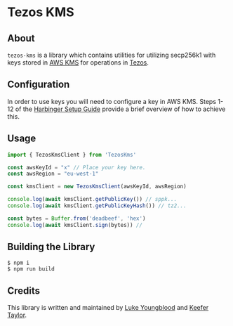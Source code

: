 # Tezos KMS

## About 

`tezos-kms` is a library which contains utilities for utilizing secp256k1 with keys stored in [AWS KMS](https://aws.amazon.com/kms/) for operations in [Tezos](https://tezos.com/). 

## Configuration

In order to use keys you will need to configure a key in AWS KMS. Steps 1-12 of the [Harbinger Setup Guide](https://github.com/tacoinfra/harbinger-signer#setup-instructions) provide a brief overview of how to achieve this.

## Usage

```js
import { TezosKmsClient } from 'TezosKms'

const awsKeyId = "x" // Place your key here.
const awsRegion = "eu-west-1"

const kmsClient = new TezosKmsClient(awsKeyId, awsRegion)

console.log(await kmsClient.getPublicKey()) // sppk...
console.log(await kmsClient.getPublicKeyHash()) // tz2...

const bytes = Buffer.from('deadbeef', 'hex')
console.log(await kmsClient.sign(bytes)) // 
```

## Building the Library

```shell
$ npm i
$ npm run build
```

## Credits

This library is written and maintained by [Luke Youngblood](https://github.com/lyoungblood) and [Keefer Taylor](https://github.com/keefertaylor). 

